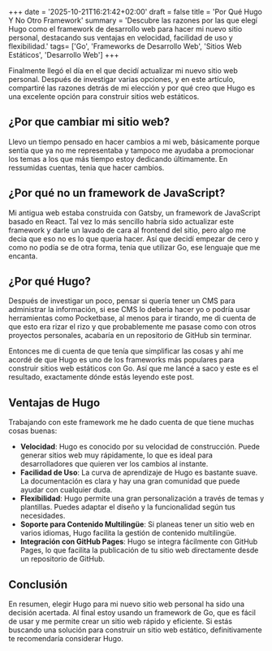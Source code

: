 +++
date = '2025-10-21T16:21:42+02:00'
draft = false
title = 'Por Qué Hugo Y No Otro Framework'
summary = 'Descubre las razones por las que elegí Hugo como el framework de desarrollo web para hacer mi nuevo sitio personal, destacando sus ventajas en velocidad, facilidad de uso y flexibilidad.'
tags= ['Go', 'Frameworks de Desarrollo Web', 'Sitios Web Estáticos', 'Desarrollo Web']
+++

Finalmente llegó el día en el que decidí actualizar mi nuevo sitio web personal. Después de investigar varias opciones, y en este artículo, compartiré las razones detrás de mi elección y por qué creo que Hugo es una excelente opción para construir sitios web estáticos.

## ¿Por que cambiar mi sitio web?
Llevo un tiempo pensado en hacer cambios a mi web, básicamente porque sentia que ya no me representaba y tampoco me ayudaba a promocionar los temas a los que más tiempo estoy dedicando últimamente. En ressumidas cuentas, tenia que hacer cambios.

## ¿Por qué no un framework de JavaScript?
Mi antigua web estaba construida con Gatsby, un framework de JavaScript basado en React. Tal vez lo más sencillo habría sido actualizar este framework y darle un lavado de cara al frontend del sitio, pero algo me decia que eso no es lo que queria hacer. Así que decidí empezar de cero y como no podía se de otra forma, tenia que utilizar Go, ese lenguaje que me encanta.

## ¿Por qué Hugo?
Después de investigar un poco, pensar si quería tener un CMS para administrar la información, si ese CMS lo deberia hacer yo o podría usar herramientas como Pocketbase, al menos para ir tirando, me di cuenta de que esto era rizar el rizo y que probablemente me pasase como con otros proyectos personales, acabaría en un repositorio de GitHub sin terminar.

Entonces me di cuenta de que tenía que simplificar las cosas y ahí me acordé de que Hugo es uno de los frameworks más populares para construir sitios web estáticos con Go. Así que me lancé a saco y este es el resultado, exactamente dónde estás leyendo este post.

## Ventajas de Hugo
Trabajando con este framework me he dado cuenta de que tiene muchas cosas buenas:
- **Velocidad**: Hugo es conocido por su velocidad de construcción. Puede generar sitios web muy rápidamente, lo que es ideal para desarrolladores que quieren ver los cambios al instante.
- **Facilidad de Uso**: La curva de aprendizaje de Hugo es bastante suave. La documentación es clara y hay una gran comunidad que puede ayudar con cualquier duda.
- **Flexibilidad**: Hugo permite una gran personalización a través de temas y plantillas. Puedes adaptar el diseño y la funcionalidad según tus necesidades.
- **Soporte para Contenido Multilingüe**: Si planeas tener un sitio web en varios idiomas, Hugo facilita la gestión de contenido multilingüe.
- **Integración con GitHub Pages**: Hugo se integra fácilmente con GitHub Pages, lo que facilita la publicación de tu sitio web directamente desde un repositorio de GitHub.

## Conclusión
En resumen, elegir Hugo para mi nuevo sitio web personal ha sido una decisión acertada. Al final estoy usando un framework de Go, que es fácil de usar y me permite crear un sitio web rápido y eficiente. Si estás buscando una solución para construir un sitio web estático, definitivamente te recomendaría considerar Hugo.